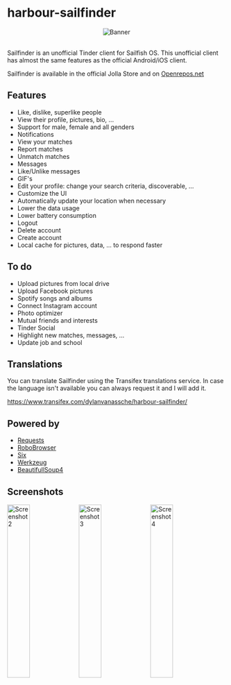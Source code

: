 # harbour-sailfinder

<center><img src="https://raw.githubusercontent.com/modulebaan/harbour-sailfinder/master/store/banner.png" alt="Banner"/></center><br>

Sailfinder is an unofficial Tinder client for Sailfish OS.
This unofficial client has almost the same features as the official Android/iOS client.

Sailfinder is available in the official Jolla Store and on [Openrepos.net](https://openrepos.net/content/minitreintje/sailfinder)

## Features
- Like, dislike, superlike people
- View their profile, pictures, bio, ...
- Support for male, female and all genders
- Notifications
- View your matches
- Report matches
- Unmatch matches
- Messages
- Like/Unlike messages
- GIF's
- Edit your profile: change your search criteria, discoverable, ...
- Customize the UI
- Automatically update your location when necessary
- Lower the data usage
- Lower battery consumption
- Logout
- Delete account
- Create account
- Local cache for pictures, data, ... to respond faster

## To do
- Upload pictures from local drive
- Upload Facebook pictures
- Spotify songs and albums
- Connect Instagram account
- Photo optimizer
- Mutual friends and interests
- Tinder Social
- Highlight new matches, messages, ...
- Update job and school

## Translations
You can translate Sailfinder using the Transifex translations service.
In case the language isn't available you can always request it and I will add it.

https://www.transifex.com/dylanvanassche/harbour-sailfinder/

## Powered by
- [Requests](https://github.com/kennethreitz/requests)
- [RoboBrowser](https://github.com/jmcarp/robobrowser)
- [Six](https://github.com/benjaminp/six)
- [Werkzeug](https://github.com/pallets/werkzeug)
- [BeautifullSoup4](https://www.crummy.com/software/BeautifulSoup)

## Screenshots
<img src="https://raw.githubusercontent.com/modulebaan/harbour-sailfinder/master/store/screenshot2.jpg" alt="Screenshot 2" style="width: 32%;"/>
<img src="https://raw.githubusercontent.com/modulebaan/harbour-sailfinder/master/store/screenshot3.jpg" alt="Screenshot 3" style="width: 32%;"/>
<img src="https://raw.githubusercontent.com/modulebaan/harbour-sailfinder/master/store/screenshot4.jpg" alt="Screenshot 4" style="width: 32%;"/>
